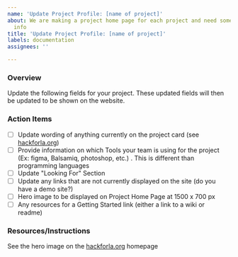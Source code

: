 ```yaml
---
name: 'Update Project Profile: [name of project]'
about: We are making a project home page for each project and need some additional
  info
title: 'Update Project Profile: [name of project]'
labels: documentation
assignees: ''

---
```


### Overview
Update the following fields for your project. These updated fields will then be updated to be shown on the website.

### Action Items
- [ ] Update wording of anything currently on the project card (see [hackforla.org](https://www.hackforla.org/))
- [ ] Provide information on which Tools your team is using for the project (Ex: figma, Balsamiq, photoshop, etc.) . This is different than programming languages
- [ ] Update "Looking For" Section
- [ ] Update any links that are not currently displayed on the site (do you have a demo site?)
- [ ] Hero image to be displayed on Project Home Page at 1500 x 700 px
- [ ] Any resources for a Getting Started link (either a link to a wiki or readme)

### Resources/Instructions
See the hero image on the [hackforla.org](https://www.hackforla.org/) homepage
